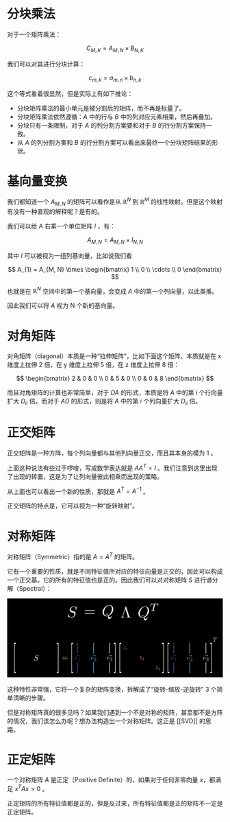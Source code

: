 # 分块乘法

对于一个矩阵乘法：

``` math
C_{M, K} = A_{M, N} \times B_{N, K}
```

我们可以对其进行分块计算：

``` math
c_{m, k} = a_{m, n} \times b_{n, k}
```

这个等式看着很显然，但是实际上有如下推论：

- 分块矩阵乘法的最小单元是被分割后的矩阵，而不再是标量了。
- 分块矩阵乘法依然遵循：$A$ 中的行与 $B$ 中的列对应元素相乘，然后再叠加。
- 分块只有一条限制，对于 $A$ 的列分割方案要和对于 $B$ 的行分割方案保持一致。
- 从 $A$ 的列分割方案和 $B$ 的行分割方案可以看出来最终一个分块矩阵结果的形状。

# 基向量变换

我们都知道一个 $A_{M, N}$ 的矩阵可以看作是从 $\mathbb{R}^{N}$ 到 $\mathbb{R}^{M}$ 的线性映射。但是这个映射有没有一种直观的解释呢？是有的。

我们可以给 $A$ 右乘一个单位矩阵 $I$ ，有：

$$
A_{M, N} = A_{M, N} \times I_{N, N}
$$

其中 $I$ 可以被视为一组列基向量，比如说我们看

$$
A_{1} = A_{M, N} \times \begin{bmatrix} 1 \\ 0 \\ \cdots \\ 0 \end{bmatrix}
$$

也就是在 $\mathbb{R}^{N}$ 空间中的第一个基向量，会变成 $A$ 中的第一个列向量，以此类推。

因此我们可以将 $A$ 视为 N 个新的基向量。

# 对角矩阵

对角矩阵（diagonal）本质是一种“拉伸矩阵”，比如下面这个矩阵，本质就是在 x 维度上拉伸 2 倍，在 y 维度上拉伸 5 倍，在 z 维度上拉伸 8 倍：

$$
\begin{bmatrix}
   2 & 0 & 0 \\
   0 & 5 & 0 \\
   0 & 0 & 8
\end{bmatrix}
$$

而且对角矩阵的计算也非常简单，对于 $DA$ 的形式，本质是将 $A$ 中的第 $i$ 个行向量扩大 $D_{ii}$ 倍。而对于 $AD$ 的形式，则是将 $A$ 中的第 $i$ 个列向量扩大 $D_{ii}$ 倍。

# 正交矩阵

正交矩阵是一种方阵，每个列向量都与其他列向量正交，而且其本身的模为 1 。

上面这种说法有些过于啰唆，写成数学表达就是 $AA^{T} = I$ 。我们注意到这里出现了出现的转置，这是为了让列向量彼此相乘而出现的策略。

从上面也可以看出一个新的性质，那就是 $A^{T} = A^{-1 }$ 。

正交矩阵的特点是，它可以视为一种“旋转映射”。

# 对称矩阵

对称矩阵（Symmetric）指的是 $A = A^{T}$ 的矩阵。

它有一个重要的性质，就是不同特征值所对应的特征向量是正交的，因此可以构成一个正交基。它的所有的特征值也是正的。因此我们可以对对称矩阵 $S$ 进行谱分解（Spectral）：

![](img/clipboard-20250616T162721.png)

这种特性非常强，它将一个复杂的矩阵变换，拆解成了“旋转-缩放-逆旋转” 3 个简单清晰的步骤。

但是对称矩阵真的很多见吗？如果我们遇到一个不是对称的矩阵，甚至都不是方阵的情况，我们该怎么办呢？想办法构造出一个对称矩阵。这正是 [[SVD]] 的思路。

# 正定矩阵

一个对称矩阵 $A$ 是正定（Positive Definite）的，如果对于任何非零向量 $x$，都满足 $x^T A x > 0$ 。

正定矩阵的所有特征值都是正的，但是反过来，所有特征值都是正的矩阵不一定是正定矩阵。
